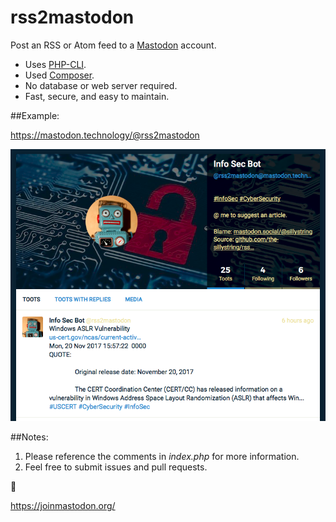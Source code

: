 # rss2mastodon

Post an RSS or Atom feed to a [Mastodon](https://github.com/tootsuite/mastodon) account.

* Uses [PHP-CLI](http://php.net/manual/en/features.commandline.usage.php).
* Used [Composer](https://getcomposer.org).
* No database or web server required.
* Fast, secure, and easy to maintain.

##Example:

https://mastodon.technology/@rss2mastodon

![ScreenShot](screenshot.png)

##Notes:

1.  Please reference the comments in _index.php_ for more information.
2.  Feel free to submit issues and pull requests.


🙇

https://joinmastodon.org/
